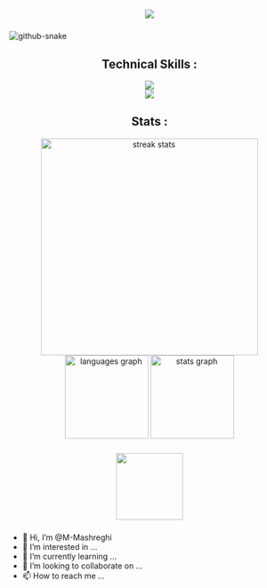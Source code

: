 <h1 align="center">
    <img src="https://readme-typing-svg.herokuapp.com/?font=Righteous&size=35&center=true&vCenter=true&width=500&height=70&duration=4000&lines=Hi+There+!+👋;+I'm+zqodev+!;" />
</h1>

###

<picture>
  <source media="(prefers-color-scheme: dark)" srcset="https://github.com/vic1707/vic1707/blob/output/github-snake-dark.svg">
  <source media="(prefers-color-scheme: light)" srcset="https://github.com/vic1707/vic1707/blob/output/github-snake.svg">
  <img alt="github-snake" src="https://github.com/vic1707/vic1707/blob/output/github-snake.svg">
</picture>

###

<h2 align="center">Technical Skills :</h2>

<div align="center">
    <img src="https://skillicons.dev/icons?i=java,javascript,typescript,python,dart,c,rust,lua,html,css"/><br>
    <img src="https://skillicons.dev/icons?i=sass,markdown,nodejs,mongodb,mysql,git,github,idea,linux"/><br>
</div>

###

<h2 align="center">Stats :</h2>

<div align="center">
  <img width=390 src="https://streak-stats.demolab.com/?user=zqodev&count_private=true&theme=transparent&border_radius=10" alt="streak stats"/>
  <img src="https://github-readme-stats.vercel.app/api/top-langs?username=zqodev&locale=en&hide_title=false&layout=compact&card_width=320&langs_count=5&theme=transparent&hide_border=false&order=2&custom_title=Languages" height="150" alt="languages graph"/>
  <img src="https://github-readme-stats.vercel.app/api?username=zqodev&hide_title=false&hide=contribs,issues&hide_rank=false&show_icons=true&include_all_commits=true&count_private=true&disable_animations=false&theme=transparent&locale=en&hide_border=false&order=1&custom_title=Stats" height="150" alt="stats graph"/>
</div>

###

<div align="center">
    
</div>

<div align="center">
  <img height="120" src="https://user-images.githubusercontent.com/123120185/257965076-a45fbf30-104f-4dea-b41f-4babd28f92d2.svg"  />
</div>

###







- 👋 Hi, I’m @M-Mashreghi
- 👀 I’m interested in ...
- 🌱 I’m currently learning ...
- 💞️ I’m looking to collaborate on ...
- 📫 How to reach me ...

<!---
M-Mashreghi/M-Mashreghi is a ✨ special ✨ repository because its `README.md` (this file) appears on your GitHub profile.
You can click the Preview link to take a look at your changes.
--->
